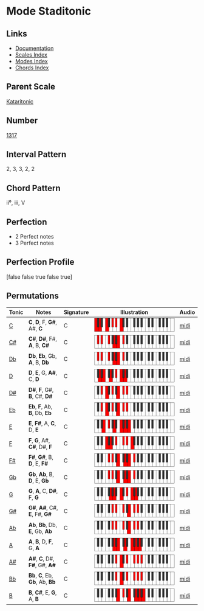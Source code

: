 # Mode Staditonic

## Links

- [Documentation](index.md)
- [Scales Index](Scales.md)
- [Modes Index](Modes.md)
- [Chords Index](Chords.md)

## Parent Scale

[Kataritonic](ScaleKataritonic.md)

## Number

[1317](https://ianring.com/musictheory/scales/1317)

## Interval Pattern

2, 3, 3, 2, 2

## Chord Pattern

ii⁰, iii, V

## Perfection

- 2 Perfect notes
- 3 Perfect notes

## Perfection Profile

[false false true false true]

## Permutations

| Tonic | Notes | Signature | Illustration | Audio |
|-------|-------|-----------|--------------|-------|
| [C](ModeCNaturalStaditonic.md) | **C**, **D**, F, **G#**, A#, **C** | C | ![CNaturalStaditonic](ModeCNaturalStaditonic.png) | [midi](https://github.com/edipermadi/music/blob/main/docs/ModeCNaturalStaditonic.mid?raw=true) |
| [C#](ModeCSharpStaditonic.md) | **C#**, **D#**, F#, **A**, B, **C#** | C | ![CSharpStaditonic](ModeCSharpStaditonic.png) | [midi](https://github.com/edipermadi/music/blob/main/docs/ModeCSharpStaditonic.mid?raw=true) |
| [Db](ModeDFlatStaditonic.md) | **Db**, **Eb**, Gb, **A**, B, **Db** | C | ![DFlatStaditonic](ModeDFlatStaditonic.png) | [midi](https://github.com/edipermadi/music/blob/main/docs/ModeDFlatStaditonic.mid?raw=true) |
| [D](ModeDNaturalStaditonic.md) | **D**, **E**, G, **A#**, C, **D** | C | ![DNaturalStaditonic](ModeDNaturalStaditonic.png) | [midi](https://github.com/edipermadi/music/blob/main/docs/ModeDNaturalStaditonic.mid?raw=true) |
| [D#](ModeDSharpStaditonic.md) | **D#**, **F**, G#, **B**, C#, **D#** | C | ![DSharpStaditonic](ModeDSharpStaditonic.png) | [midi](https://github.com/edipermadi/music/blob/main/docs/ModeDSharpStaditonic.mid?raw=true) |
| [Eb](ModeEFlatStaditonic.md) | **Eb**, **F**, Ab, **B**, Db, **Eb** | C | ![EFlatStaditonic](ModeEFlatStaditonic.png) | [midi](https://github.com/edipermadi/music/blob/main/docs/ModeEFlatStaditonic.mid?raw=true) |
| [E](ModeENaturalStaditonic.md) | **E**, **F#**, A, **C**, D, **E** | C | ![ENaturalStaditonic](ModeENaturalStaditonic.png) | [midi](https://github.com/edipermadi/music/blob/main/docs/ModeENaturalStaditonic.mid?raw=true) |
| [F](ModeFNaturalStaditonic.md) | **F**, **G**, A#, **C#**, D#, **F** | C | ![FNaturalStaditonic](ModeFNaturalStaditonic.png) | [midi](https://github.com/edipermadi/music/blob/main/docs/ModeFNaturalStaditonic.mid?raw=true) |
| [F#](ModeFSharpStaditonic.md) | **F#**, **G#**, B, **D**, E, **F#** | C | ![FSharpStaditonic](ModeFSharpStaditonic.png) | [midi](https://github.com/edipermadi/music/blob/main/docs/ModeFSharpStaditonic.mid?raw=true) |
| [Gb](ModeGFlatStaditonic.md) | **Gb**, **Ab**, B, **D**, E, **Gb** | C | ![GFlatStaditonic](ModeGFlatStaditonic.png) | [midi](https://github.com/edipermadi/music/blob/main/docs/ModeGFlatStaditonic.mid?raw=true) |
| [G](ModeGNaturalStaditonic.md) | **G**, **A**, C, **D#**, F, **G** | C | ![GNaturalStaditonic](ModeGNaturalStaditonic.png) | [midi](https://github.com/edipermadi/music/blob/main/docs/ModeGNaturalStaditonic.mid?raw=true) |
| [G#](ModeGSharpStaditonic.md) | **G#**, **A#**, C#, **E**, F#, **G#** | C | ![GSharpStaditonic](ModeGSharpStaditonic.png) | [midi](https://github.com/edipermadi/music/blob/main/docs/ModeGSharpStaditonic.mid?raw=true) |
| [Ab](ModeAFlatStaditonic.md) | **Ab**, **Bb**, Db, **E**, Gb, **Ab** | C | ![AFlatStaditonic](ModeAFlatStaditonic.png) | [midi](https://github.com/edipermadi/music/blob/main/docs/ModeAFlatStaditonic.mid?raw=true) |
| [A](ModeANaturalStaditonic.md) | **A**, **B**, D, **F**, G, **A** | C | ![ANaturalStaditonic](ModeANaturalStaditonic.png) | [midi](https://github.com/edipermadi/music/blob/main/docs/ModeANaturalStaditonic.mid?raw=true) |
| [A#](ModeASharpStaditonic.md) | **A#**, **C**, D#, **F#**, G#, **A#** | C | ![ASharpStaditonic](ModeASharpStaditonic.png) | [midi](https://github.com/edipermadi/music/blob/main/docs/ModeASharpStaditonic.mid?raw=true) |
| [Bb](ModeBFlatStaditonic.md) | **Bb**, **C**, Eb, **Gb**, Ab, **Bb** | C | ![BFlatStaditonic](ModeBFlatStaditonic.png) | [midi](https://github.com/edipermadi/music/blob/main/docs/ModeBFlatStaditonic.mid?raw=true) |
| [B](ModeBNaturalStaditonic.md) | **B**, **C#**, E, **G**, A, **B** | C | ![BNaturalStaditonic](ModeBNaturalStaditonic.png) | [midi](https://github.com/edipermadi/music/blob/main/docs/ModeBNaturalStaditonic.mid?raw=true) |
